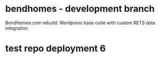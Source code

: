 # bendhomes - development branch 
BendHomes.com rebuild.  Wordpress base code with custom RETS data integration.

# test repo deployment 6
